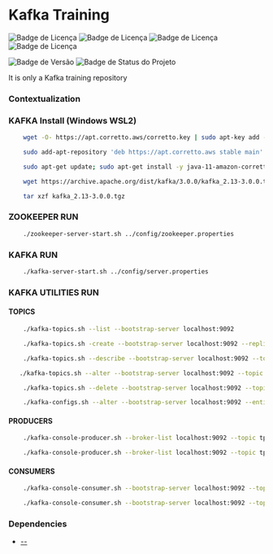 # Kafka Training

![Badge de Licença](https://img.shields.io/badge/.NET-8.0.0-blue.svg?style=flat-square&logo=dotnet)
![Badge de Licença](https://img.shields.io/badge/Apache_Kafka-2.13_3.0.0-orange.svg?style=flat-square&logo=apachekafka)
![Badge de Licença](https://img.shields.io/badge/git-2.42.0-lightgrey.svg?style=flat-square&logo=git)
![Badge de Licença](https://img.shields.io/badge/docker-27.2.0-orange.svg?style=flat-square&logo=docker)

![Badge de Versão](https://img.shields.io/badge/app-v_1.0.0-green.svg?style=flat-square&logo=app)
![Badge de Status do Projeto](https://img.shields.io/badge/status-training-blue.svg?style=flat-square)

It is only a Kafka training repository

### Contextualization


### KAFKA Install (Windows WSL2)

```sh
    wget -O- https://apt.corretto.aws/corretto.key | sudo apt-key add -
```

```sh
    sudo add-apt-repository 'deb https://apt.corretto.aws stable main'
```

```sh
    sudo apt-get update; sudo apt-get install -y java-11-amazon-corretto-jdk
```

```sh
    wget https://archive.apache.org/dist/kafka/3.0.0/kafka_2.13-3.0.0.tgz
```

```sh
    tar xzf kafka_2.13-3.0.0.tgz
```

### ZOOKEEPER RUN

```sh
    ./zookeeper-server-start.sh ../config/zookeeper.properties
```

### KAFKA RUN

```sh
    ./kafka-server-start.sh ../config/server.properties
```
### KAFKA UTILITIES RUN

#### TOPICS

```sh
    ./kafka-topics.sh --list --bootstrap-server localhost:9092
```


```sh
    ./kafka-topics.sh -create --bootstrap-server localhost:9092 --replication-factor 1 --partitions 1 --topic tp-test
```

```sh
    ./kafka-topics.sh --describe --bootstrap-server localhost:9092 --topic tp-test
```

```sh
   ./kafka-topics.sh --alter --bootstrap-server localhost:9092 --topic tp-test --partitions 2
```

```sh
    ./kafka-topics.sh --delete --bootstrap-server localhost:9092 --topic tp-test
```

```sh
    ./kafka-configs.sh --alter --bootstrap-server localhost:9092 --entity-type topics --entity-name tp-test --add-config retention.ms=1000
```

#### PRODUCERS

```sh
    ./kafka-console-producer.sh --broker-list localhost:9092 --topic tp-test
```

```sh
    ./kafka-console-producer.sh --broker-list localhost:9092 --topic tp-test --property parse.key=true --property key.separator=;
```
#### CONSUMERS

```sh
    ./kafka-console-consumer.sh --bootstrap-server localhost:9092 --topic tp-test --from-beginning
```

```sh
    ./kafka-console-consumer.sh --bootstrap-server localhost:9092 --topic tp-test --from-beginning --property print.key=true --property key.separator=;
```
### Dependencies

- [--]()

